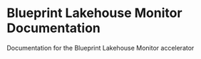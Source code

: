 # Blueprint Lakehouse Monitor Documentation
Documentation for the Blueprint Lakehouse Monitor accelerator
